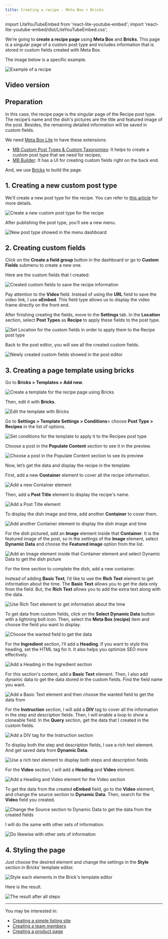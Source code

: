 ```yaml
---
title: Creating a recipe - Meta Box + Bricks
---
```


import LiteYouTubeEmbed from 'react-lite-youtube-embed';
import 'react-lite-youtube-embed/dist/LiteYouTubeEmbed.css';

We’re going to **create a recipe page** using **Meta Box** and **Bricks**. This page is a singular page of a custom post type and includes information that is stored in custom fields created with Meta Box.

The image below is a specific example.

![Example of a recipe](https://i.imgur.com/JI0CuA9.jpg)

## Video version

<LiteYouTubeEmbed id='ev24jQJTgCY' />

## Preparation

In this case, the recipe page is the singular page of the Recipe post type. The recipe’s name and the dish's pictures are the title and featured image of the post. Besides, the remaining detailed information will be saved in custom fields.

We need [Meta Box Lite](https://metabox.io/lite/) to have these extensions:

* [MB Custom Post Types & Custom Taxonomies](https://metabox.io/plugins/custom-post-type/): It helps to create a custom post type that we need for recipes;
* [MB Builder](https://metabox.io/plugins/meta-box-builder/): It has a UI for creating custom fields right on the back end.

And, we use [Bricks](https://bricksbuilder.io/) to build the page.

## 1. Creating a new custom post type

We'll create a new post type for the recipe. You can refer to [this article](https://docs.metabox.io/tutorials/create-custom-post-types-taxonomies/) for more details.

![Create a new custom post type for the recipe](https://i.imgur.com/8iPsfQD.png)

After publishing the post type, you’ll see a new menu.

![New post type showed in the menu dashboard](https://i.imgur.com/fBqG9cp.png)

## 2. Creating custom fields

Click on the **Create a field group** button in the dashboard or go to **Custom Fields** submenu to create a new one.

Here are the custom fields that I created:

![Created custom fields to save the recipe information](https://i.imgur.com/eQqMYU2.png)

Pay attention to the **Video** field. Instead of using the **URL** field to save the video link, I use **oEmbed**. This field type allows us to display the video frame directly on the front end.

After finishing creating the fields, move to the **Settings** tab. In the **Location** section, select **Post Types** as **Recipe** to apply these fields to the post type.

![Set Location for the custom fields in order to apply them to the Recipe post type](https://i.imgur.com/57Ni4p8.png)

Back to the post editor, you will see all the created custom fields.

![Newly created custom fields showed in the post editor](https://i.imgur.com/CW1s8Jk.png)

## 3. Creating a page template using bricks

Go to **Bricks > Templates > Add new**.

![Create a template for the recipe page using Bricks](https://i.imgur.com/5zptNPs.png)

Then, edit it with **Bricks**.

![Edit the template with Bricks](https://i.imgur.com/ZB1CuwK.png)

Go to **Settings > Template Settings > Conditions**> choose **Post Type > Recipes** in the list of options.

![Set conditions for the template to apply it to the Recipes post type](https://i.imgur.com/mGPukpK.png)

Choose a post in the **Populate Content** section to see it in the preview.

![Choose a post in the Populate Content section to see its preview](https://i.imgur.com/0tKmRBb.png)

Now, let’s get the data and display the recipe in the template.

First, add a new **Container** element to cover all the recipe information.

![Add a new Container element](https://i.imgur.com/VfDnLEo.png)

Then, add a **Post Title** element to display the recipe's name.

![Add a Post Title element](https://i.imgur.com/HETAWaI.png)

To display the dish image and time, add another **Container** to cover them.

![Add another Container element to display the dish image and time](https://i.imgur.com/xRPdzD3.png)

For the dish pictured, add an **Image** element inside that **Container**. It is the featured image of the post, so in the settings of the **Image** element, select **Dynamic Data** and choose the **Featured image** option from the list.

![Add an Image element inside that Container element and select Dynamic Data to get the dish picture](https://i.imgur.com/Y1BJxhT.png)

For the time section to complete the dish, add a new container.

Instead of adding **Basic Text**, I’d like to use the **Rich Text** element to get information about the time. The **Basic Text** allows you to get the data only from the field. But, the **Rich Text** allows you to add the extra text along with the data.

![Use Rich Text element to get information about the time](https://i.imgur.com/r4mIfoj.png)

To get data from custom fields, click on the **Select Dynamic Data** button with a lightning bolt icon. Then, select the **Meta Box (recipe)** item and choose the field you want to display.

![Choose the wanted field to get the data](https://i.imgur.com/GBVvj0C.png)

For the **Ingredient** section, I’ll add a **Heading**. If you want to style this heading, set the HTML tag for it. It also helps you optimize SEO more effectively.

![Add a Heading in the Ingredient section](https://i.imgur.com/AYXklRB.png)

For this section's content, add a **Basic Text** element. Then, I also add dynamic data to get the data stored in the custom fields. Find the field name you want.

![Add a Basic Text element and then choose the wanted field to get the data from](https://i.imgur.com/qM62cPq.png)

For the **Instruction** section, I will add a **DIV** tag to cover all the information in the step and description fields. Then, I will enable a loop to show a cloneable field. In the **Query** section, get the data that I created in the custom fields.

![Add a DIV tag for the Instruction section](https://i.imgur.com/tvDvAng.png)

To display both the step and description fields, I use a rich text element. And get saved data from **Dynamic Data**.

![Use a rich text element to display both steps and description fields](https://i.imgur.com/3q4Mz8i.png)

For the **Video** section, I will add a **Heading** and **Video** element.

![Add a Heading and Video element for the Video section](https://i.imgur.com/mLC4owd.png)

To get the data from the created **oEmbed** field, go to the **Video** element, and change the source section to **Dynamic Data**. Then, search for the **Video** field you created.

![Change the Source section to Dynamic Data to get the data from the created fields](https://i.imgur.com/oGqeKJS.png)

I will do the same with other sets of information.

![Do likewise with other sets of information](https://i.imgur.com/HHknTqp.png)

## 4. Styling the page

Just choose the desired element and change the settings in the **Style** section in Bricks’ template editor.

![Style each elements in the Brick's template editor](https://i.imgur.com/wrouPIy.png)

Here is the result.

![The result after all steps](https://i.imgur.com/ZkaeruX.jpg)

------

You may be interested in:
* [Creating a simple listing site](https://docs.metabox.io/tutorials/create-simple-listing-meta-box-bricks/)
* [Creating a team members](https://docs.metabox.io/tutorials/create-team-members-page-meta-box-bricks/)
* [Creating a product page](https://docs.metabox.io/tutorials/display-latest-product-meta-box-bricks/)
